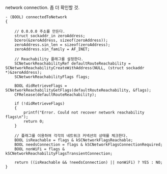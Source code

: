 network connection.  좀 더 확인할 것.

	- (BOOL) connectedToNetwork 
	{
	    
	    // 0.0.0.0 주소를 만든다.
	    struct sockaddr_in zeroAddress;
	    bzero(&zeroAddress, sizeof(zeroAddress));
	    zeroAddress.sin_len = sizeof(zeroAddress);
	    zeroAddress.sin_family = AF_INET;
		
	    // Reachability 플래그를 설정한다.
	    SCNetworkReachabilityRef defaultRouteReachability = SCNetworkReachabilityCreateWithAddress(NULL, (struct sockaddr *)&zeroAddress);
	    SCNetworkReachabilityFlags flags;
		
	    BOOL didRetrieveFlags = SCNetworkReachabilityGetFlags(defaultRouteReachability, &flags);
	    CFRelease(defaultRouteReachability);
		
	    if (!didRetrieveFlags)
	    {
	        printf("Error. Could not recover network reachability flags\n");
	        return 0;
	    }
		
		// 플래그를 이용하여 각각의 네트워크 커넥션의 상태를 체크한다.
	    BOOL isReachable = flags & kSCNetworkFlagsReachable;
	    BOOL needsConnection = flags & kSCNetworkFlagsConnectionRequired;
		BOOL nonWiFi = flags & kSCNetworkReachabilityFlagsTransientConnection;
		
		return ((isReachable && !needsConnection) || nonWiFi) ? YES : NO;
	}
